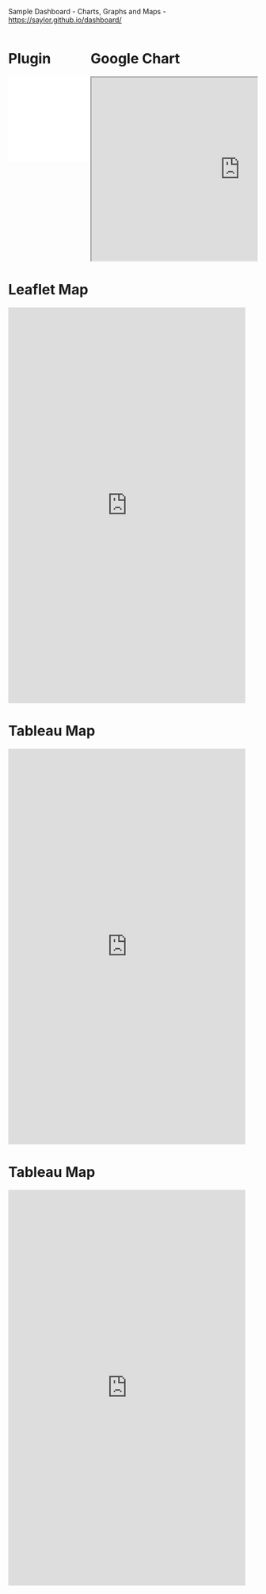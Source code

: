 Sample Dashboard - Charts, Graphs and Maps - https://saylor.github.io/dashboard/
<div style="overflow: hidden;">
    <div style="float: left; width: 33%;">
    <h1>Plugin</h1>
    <iframe width="313" height="173" src="//www.census.gov/popclock/population_widget_313x173.php?popclk=728858" frameBorder="0" allowtransparency="true"></iframe>
    </div>
    <div style="float: left; width: 67%;">
    <h1>Google Chart</h1>
    <iframe width="600" height="371" seamless frameborder="1" scrolling="no" src="https://docs.google.com/spreadsheets/d/e/2PACX-1vQzTKbs7CWqvhhsHZ04110OUytsnpkDv3r6kBhO2W4Adpq2jObhpMHBP4NggTtiDG6JxUcLDNtAYB8D/pubchart?oid=546319939&amp;format=interactive"></iframe>
    </div>
    <div style="display: block; clear: both;"></div>
</div>

<h1>Leaflet Map</h1>
<iframe src="https://saylor.github.io/leaflet-map-simple/" width="95%" height="800" seamless frameborder="0" scrolling="no" ></iframe>

<h1>Tableau Map</h1>
<iframe src="https://public.tableau.com/views/OkCountySherrifsRace2017/OklahomaCountySherrifsRace2017?:showVizHome=no&:embed=true" width="95%" height="800" seamless frameborder="0" scrolling="no" ></iframe>

<h1>Tableau Map</h1>
<iframe src="https://public.tableau.com/views/DataViz-EnrollmentbyCountry/DataVisualization-EnrollmentByCountry?:showVizHome=no&:embed=true" width="95%" height="800" seamless frameborder="0" scrolling="no" ></iframe>

